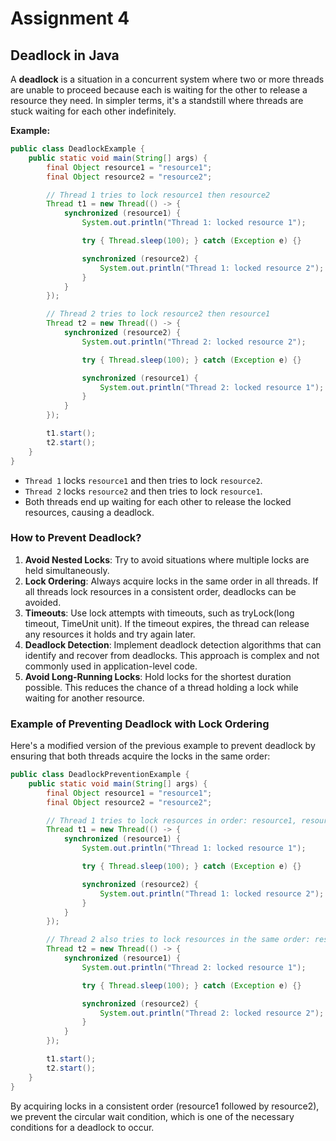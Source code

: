# Assignment 4
## Deadlock in Java
A **deadlock** is a situation in a concurrent system where two or more threads are unable to proceed because each is waiting for the other to release a resource they need. In simpler terms, it's a standstill where threads are stuck waiting for each other indefinitely.

**Example:**
```java
public class DeadlockExample {
    public static void main(String[] args) {
        final Object resource1 = "resource1";
        final Object resource2 = "resource2";

        // Thread 1 tries to lock resource1 then resource2
        Thread t1 = new Thread(() -> {
            synchronized (resource1) {
                System.out.println("Thread 1: locked resource 1");

                try { Thread.sleep(100); } catch (Exception e) {}

                synchronized (resource2) {
                    System.out.println("Thread 1: locked resource 2");
                }
            }
        });

        // Thread 2 tries to lock resource2 then resource1
        Thread t2 = new Thread(() -> {
            synchronized (resource2) {
                System.out.println("Thread 2: locked resource 2");

                try { Thread.sleep(100); } catch (Exception e) {}

                synchronized (resource1) {
                    System.out.println("Thread 2: locked resource 1");
                }
            }
        });

        t1.start();
        t2.start();
    }
}
```
- `Thread 1` locks `resource1` and then tries to lock `resource2`.
- `Thread 2` locks `resource2` and then tries to lock `resource1`.
- Both threads end up waiting for each other to release the locked resources, causing a deadlock.

### How to Prevent Deadlock?
1. **Avoid Nested Locks**: Try to avoid situations where multiple locks are held simultaneously.
2. **Lock Ordering**: Always acquire locks in the same order in all threads. If all threads lock resources in a consistent order, deadlocks can be avoided.
3. **Timeouts**: Use lock attempts with timeouts, such as tryLock(long timeout, TimeUnit unit). If the timeout expires, the thread can release any resources it holds and try again later.
4. **Deadlock Detection**: Implement deadlock detection algorithms that can identify and recover from deadlocks. This approach is complex and not commonly used in application-level code.
5. **Avoid Long-Running Locks**: Hold locks for the shortest duration possible. This reduces the chance of a thread holding a lock while waiting for another resource.


### Example of Preventing Deadlock with Lock Ordering
Here's a modified version of the previous example to prevent deadlock by ensuring that both threads acquire the locks in the same order:
```java
public class DeadlockPreventionExample {
    public static void main(String[] args) {
        final Object resource1 = "resource1";
        final Object resource2 = "resource2";

        // Thread 1 tries to lock resources in order: resource1, resource2
        Thread t1 = new Thread(() -> {
            synchronized (resource1) {
                System.out.println("Thread 1: locked resource 1");

                try { Thread.sleep(100); } catch (Exception e) {}

                synchronized (resource2) {
                    System.out.println("Thread 1: locked resource 2");
                }
            }
        });

        // Thread 2 also tries to lock resources in the same order: resource1, resource2
        Thread t2 = new Thread(() -> {
            synchronized (resource1) {
                System.out.println("Thread 2: locked resource 1");

                try { Thread.sleep(100); } catch (Exception e) {}

                synchronized (resource2) {
                    System.out.println("Thread 2: locked resource 2");
                }
            }
        });

        t1.start();
        t2.start();
    }
}
```
By acquiring locks in a consistent order (resource1 followed by resource2), we prevent the circular wait condition, which is one of the necessary conditions for a deadlock to occur.

